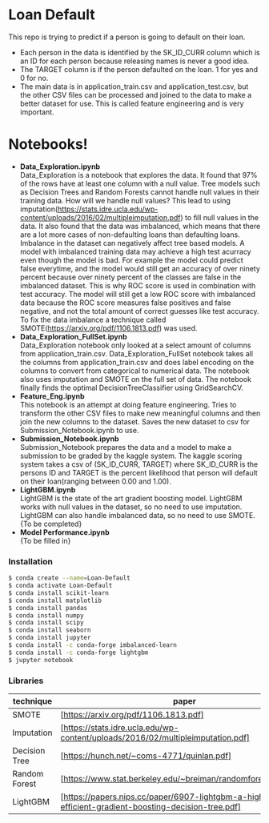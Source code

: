# Loan Default

This repo is trying to predict if a person is going to default on their loan.

  - Each person in the data is identified by the SK_ID_CURR column which is an ID for each person because releasing names is never a good idea. 
  - The TARGET column is if the person defaulted on the loan. 1 for yes and 0 for no. 
  - The main data is in application_train.csv and application_test.csv, but the other CSV files can be processed and joined to the data to make a better dataset for use. This is called feature engineering and is very important. 

# Notebooks!

  - **Data_Exploration.ipynb** <br/>
  Data_Exploration is a notebook that explores the data. It found that 97% of the rows have at least one column with a null value. Tree models such as Decision Trees and Random Forests cannot handle null values in their training data.
  How will we handle null values? This lead to using imputation(https://stats.idre.ucla.edu/wp-content/uploads/2016/02/multipleimputation.pdf) to fill null values in the data. It also found that the data was imbalanced, which means that there are a lot more cases of non-defaulting loans than defaulting loans. Imbalance in the dataset can negatively affect tree based models. A model with imbalanced training data may achieve a high test acurracy even though the model is bad. For example the model could predict false everytime, and the model would still get an accuracy of over ninety percent because over ninety percent of the classes are false in the imbalanced dataset. This is why ROC score is used in combination with test accuracy. The model will still get a low ROC score with imbalanced data because the ROC score measures false positives and false negative, and not the total amount of correct guesses like test accuracy. To fix the data imbalance a technique called SMOTE(https://arxiv.org/pdf/1106.1813.pdf) was used.  
  - **Data_Exploration_FullSet.ipynb** <br/>
  Data_Exploration notebook only looked at a select amount of columns from application_train.csv. Data_Exploration_FullSet notebook takes all the columns from application_train.csv and does label encoding on the columns to convert from categorical to numerical data. The notebook also uses imputation and SMOTE on the full set of data. The notebook finally finds the optimal DecisionTreeClassifier using GridSearchCV. 
- **Feature_Eng.ipynb** <br/>
  This notebook is an attempt at doing feature engineering.
  Tries to transform the other CSV files to make new meaningful columns and then join the new columns to the dataset. Saves the new dataset to csv for Submission_Notebook.ipynb to use. 
- **Submission_Notebook.ipynb** <br/>
    Submission_Notebook prepares the data and a model to make a submission to be graded by the kaggle system.
    The kaggle scoring system takes a csv of (SK_ID_CURR, TARGET) where SK_ID_CURR is the persons ID and TARGET is the percent likelihood that person will default on their loan(ranging between 0.00 and 1.00).
- **LightGBM.ipynb** <br/>
    LightGBM is the state of the art gradient boosting model. LightGBM works with null values in the dataset, so no need to use imputation. 
    LightGBM can also handle imbalanced data, so no need to use SMOTE. 
    {To be completed}
- **Model Performance.ipynb** <br/> 
    {To be filled in}



### Installation

```sh
$ conda create --name=Loan-Default
$ conda activate Loan-Default
$ conda install scikit-learn
$ conda install matplotlib
$ conda install pandas
$ conda install numpy
$ conda install scipy
$ conda install seaborn
$ conda install jupyter
$ conda install -c conda-forge imbalanced-learn
$ conda install -c conda-forge lightgbm
$ jupyter notebook
```


### Libraries

| technique | paper |
| ------ | ------ |
| SMOTE | [https://arxiv.org/pdf/1106.1813.pdf]|
| Imputation | [https://stats.idre.ucla.edu/wp-content/uploads/2016/02/multipleimputation.pdf] |
| Decision Tree | [https://hunch.net/~coms-4771/quinlan.pdf] |
| Random Forest | [https://www.stat.berkeley.edu/~breiman/randomforest2001.pdf] |
| LightGBM | [https://papers.nips.cc/paper/6907-lightgbm-a-highly-efficient-gradient-boosting-decision-tree.pdf] |

